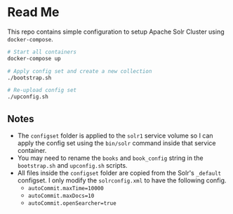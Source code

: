 # Read Me

This repo contains simple configuration to setup Apache Solr Cluster using `docker-compose`.

```sh
# Start all containers
docker-compose up

# Apply config set and create a new collection
./bootstrap.sh

# Re-upload config set
./upconfig.sh
```

## Notes

- The `configset` folder is applied to the `solr1` service volume so I can apply the config set using the `bin/solr` command inside that service container.
- You may need to rename the `books` and `book_config` string in the `bootstrap.sh` and `upconfig.sh` scripts.
- All files inside the `configset` folder are copied from the Solr's `_default` configset. I only modify the `solrconfig.xml` to have the following config.
  - `autoCommit.maxTime=10000`
  - `autoCommit.maxDocs=10`
  - `autoCommit.openSearcher=true`
